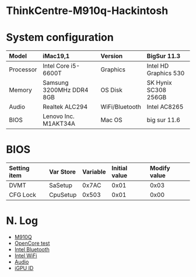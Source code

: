 # ThinkCentre-M910q-Hackintosh

# System configuration
|Model  |iMac19,1  |Version	|BigSur 11.3|
| :----- | :----- |:----- |:----- |
|Processor |Intel Core i5-6600T	|Graphics	|Intel HD Graphics 530|
|Memory	   |Samsung 3200MHz DDR4 8GB	|OS Disk	|SK Hynix SC308 256GB|
|Audio	   |Realtek ALC294	|WiFi/Bluetooth	|Intel AC8265|
|BIOS      |Lenovo Inc. M1AKT34A  |Mac OS| big sur 11.6|


# BIOS

|Setting item|Var Store|Variable|Initial value|Modify value|
| :----- | :----- |:----- |:----- |:----- |
|DVMT|SaSetup|0x7AC|0x01|0x03|
|CFG Lock|CpuSetup|0x503|0x01|0x00 |

# N. Log

+ [M910Q](https://github.com/gxz0233/M910Q_Hackintosh)
+ [OpenCore test](https://opencore.slowgeek.com/)
+ [Intel Bluetooth](https://github.com/OpenIntelWireless/IntelBluetoothFirmware)
+ [Intel WiFi](https://github.com/OpenIntelWireless/itlwm)
+ [Audio](https://github.com/acidanthera/appleALC/wiki/Supported-codecs)
+ [iGPU ID](https://blog.daliansky.net/Intel-core-display-platformID-finishing.html)

